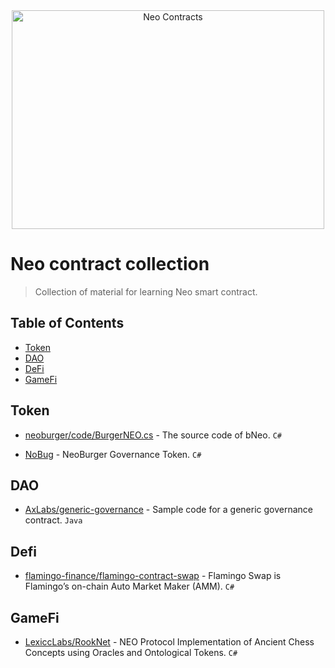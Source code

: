 <div align="center">
	<img width="500" height="350" src="https://neo3.azureedge.net/images/logo%20files-dark.svg" alt="Neo Contracts">
</div>

# Neo contract collection

> Collection of material for learning Neo smart contract.

## Table of Contents

- [Token](#Token)
- [DAO](#DAO)
- [DeFi](#Defi)
- [GameFi](#GameFi)


## Token

* [neoburger/code/BurgerNEO.cs](https://github.com/neoburger/code/blob/main/BurgerNEO.cs) - The source code of bNeo. `C#`

* [NoBug](https://github.com/neoburger/code/blob/main/NeoBurgerGovernanceToken.cs) - NeoBurger Governance Token. `C#`

## DAO

* [AxLabs/generic-governance](https://github.com/AxLabs/generic-governance) - Sample code for a generic governance contract. `Java`

## Defi

* [flamingo-finance/flamingo-contract-swap](https://github.com/flamingo-finance/flamingo-contract-swap) - Flamingo Swap is Flamingo’s on-chain Auto Market Maker (AMM). `C#`

## GameFi

* [LexiccLabs/RookNet](https://github.com/LexiccLabs/RookNet) - NEO Protocol Implementation of Ancient Chess Concepts using Oracles and Ontological Tokens. `C#`